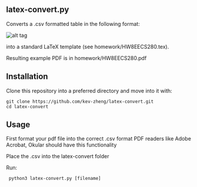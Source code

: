 ## latex-convert.py

Converts a .csv formatted table in the following format: 

![alt tag](https://github.com/kev-zheng/latex-convert/blob/master/homework_table_EECS203.png)

into a standard LaTeX template (see homework/HW8EECS280.tex).

Resulting example PDF is in homework/HW8EECS280.pdf

## Installation
Clone this repository into a preferred directory and move into it with:
```
git clone https://github.com/kev-zheng/latex-convert.git
cd latex-convert
```

## Usage
First format your pdf file into the correct .csv format
PDF readers like Adobe Acrobat, Okular should have this functionality

Place the .csv into the latex-convert folder

Run:
```
 python3 latex-convert.py [filename]
```
